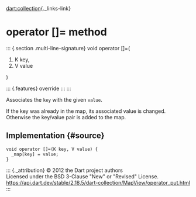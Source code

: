 [dart:collection](../../dart-collection/dart-collection-library){._links-link}

operator \[\]= method
=====================

::: {.section .multi-line-signature}
void operator \[\]=(

1.  K key,
2.  V value

)

::: {.features}
override
:::
:::

Associates the `key` with the given `value`.

If the key was already in the map, its associated value is changed.
Otherwise the key/value pair is added to the map.

Implementation {#source}
--------------

``` {.language-dart data-language="dart"}
void operator []=(K key, V value) {
  _map[key] = value;
}
```

::: {._attribution}
© 2012 the Dart project authors\
Licensed under the BSD 3-Clause \"New\" or \"Revised\" License.\
<https://api.dart.dev/stable/2.18.5/dart-collection/MapView/operator_put.html>
:::
